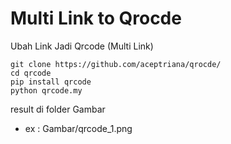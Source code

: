 # Multi Link to Qrocde
Ubah Link Jadi Qrcode (Multi Link)

```
git clone https://github.com/aceptriana/qrocde/
cd qrcode
pip install qrcode
python qrcode.my
```

result di folder Gambar
- ex : Gambar/qrcode_1.png
